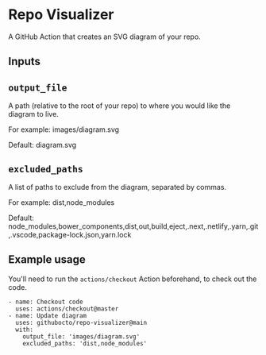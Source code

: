 # Repo Visualizer

A GitHub Action that creates an SVG diagram of your repo.

## Inputs

## `output_file`

A path (relative to the root of your repo) to where you would like the diagram to live.

For example: images/diagram.svg

Default: diagram.svg

## `excluded_paths`

A list of paths to exclude from the diagram, separated by commas.

For example: dist,node_modules

Default: node_modules,bower_components,dist,out,build,eject,.next,.netlify,.yarn,.git,.vscode,package-lock.json,yarn.lock

## Example usage

You'll need to run the `actions/checkout` Action beforehand, to check out the code.

```
- name: Checkout code
  uses: actions/checkout@master
- name: Update diagram
  uses: githubocto/repo-visualizer@main
  with:
    output_file: 'images/diagram.svg'
    excluded_paths: 'dist,node_modules'
```
